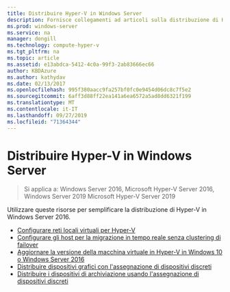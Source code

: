 ```yaml
---
title: Distribuire Hyper-V in Windows Server
description: Fornisce collegamenti ad articoli sulla distribuzione di Hyper-V
ms.prod: windows-server
ms.service: na
manager: dongill
ms.technology: compute-hyper-v
ms.tgt_pltfrm: na
ms.topic: article
ms.assetid: e13abdca-5412-4c0a-99f3-2ab83666ec66
author: KBDAzure
ms.author: kathydav
ms.date: 02/13/2017
ms.openlocfilehash: 995f380aacc9fa257bf0fc0e9454d06dc8c7f5e2
ms.sourcegitcommit: 6aff3d88ff22ea141a6ea6572a5ad8dd6321f199
ms.translationtype: MT
ms.contentlocale: it-IT
ms.lasthandoff: 09/27/2019
ms.locfileid: "71364344"
---
```

# <a name="deploy-hyper-v-on-windows-server"></a>Distribuire Hyper-V in Windows Server

>Si applica a: Windows Server 2016, Microsoft Hyper-V Server 2016, Windows Server 2019 Microsoft Hyper-V Server 2019

Utilizzare queste risorse per semplificare la distribuzione di Hyper-V in Windows Server 2016.
   
- [Configurare reti locali virtuali per Hyper-V](configure-virtual-local-areal-networks-for-Hyper-V.md)  
- [Configurare gli host per la migrazione in tempo reale senza clustering di failover](Set-up-hosts-for-live-migration-without-Failover-Clustering.md)  
- [Aggiornare la versione della macchina virtuale in Hyper-V in Windows 10 o Windows Server 2016](Upgrade-virtual-machine-version-in-Hyper-V-on-Windows-or-Windows-Server.md)
- [Distribuire dispositivi grafici con l'assegnazione di dispositivi discreti](deploying-graphics-devices-using-dda.md)
- [Distribuire i dispositivi di archiviazione usando l'assegnazione di dispositivi discreti](deploying-storage-devices-using-dda.md)  
  


